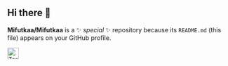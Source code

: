 ## Hi there 👋

**Mifutkaa/Mifutkaa** is a ✨ _special_ ✨ repository because its `README.md` (this file) appears on your GitHub profile.

[<img align="left" alt="Terminal" width="26px" src="https://www.svgrepo.com/show/353655/discord-icon.svg" />](https://discord.com/users/1066311082840428554)

<!--
Here are some ideas to get you started:

- 🔭 I’m currently working on ...
- 🌱 I’m currently learning ...
- 👯 I’m looking to collaborate on ...
- 🤔 I’m looking for help with ...
- 💬 Ask me about ...
- 📫 How to reach me: ...
- 😄 Pronouns: ...
- ⚡ Fun fact: ...
-->
